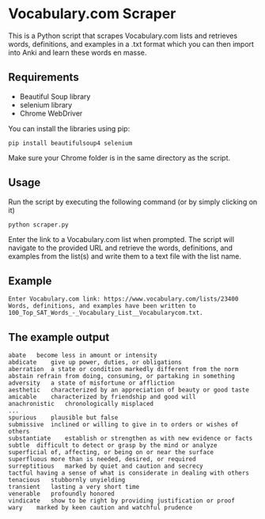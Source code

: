 # Vocabulary.com Scraper

This is a Python script that scrapes Vocabulary.com lists and retrieves words, definitions, and examples in a .txt format which you can then import into Anki and learn these words en masse.

## Requirements

- Beautiful Soup library
- selenium library
- Chrome WebDriver

You can install the libraries using pip:
```
pip install beautifulsoup4 selenium
```

Make sure your Chrome folder is in the same directory as the script.

## Usage

Run the script by executing the following command (or by simply clicking on it)
```
python scraper.py
```

Enter the link to a Vocabulary.com list when prompted.
The script will navigate to the provided URL and retrieve the words, definitions, and examples from the list(s) and write them to a text file with the list name.

## Example
```
Enter Vocabulary.com link: https://www.vocabulary.com/lists/23400
Words, definitions, and examples have been written to 100_Top_SAT_Words_-_Vocabulary_List__Vocabularycom.txt.
```

## The example output
```
abate	become less in amount or intensity	
abdicate	give up power, duties, or obligations	
aberration	a state or condition markedly different from the norm	
abstain	refrain from doing, consuming, or partaking in something	
adversity	a state of misfortune or affliction	
aesthetic	characterized by an appreciation of beauty or good taste	
amicable	characterized by friendship and good will	
anachronistic	chronologically misplaced	
...
spurious	plausible but false	
submissive	inclined or willing to give in to orders or wishes of others	
substantiate	establish or strengthen as with new evidence or facts	
subtle	difficult to detect or grasp by the mind or analyze	
superficial	of, affecting, or being on or near the surface	
superfluous	more than is needed, desired, or required	
surreptitious	marked by quiet and caution and secrecy	
tactful	having a sense of what is considerate in dealing with others	
tenacious	stubbornly unyielding	
transient	lasting a very short time	
venerable	profoundly honored	
vindicate	show to be right by providing justification or proof	
wary	marked by keen caution and watchful prudence	
```
